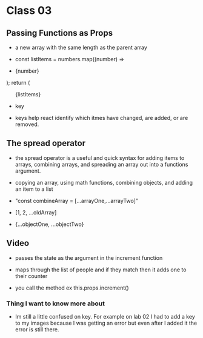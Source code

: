 
# Class 03

## Passing Functions as Props

- a new array with the same length as the parent array

-   const listItems = numbers.map((number) =>
    <li>{number}</li>
  );
  return (
    <ul>{listItems}</ul>

- key

- keys help react identify which itmes have changed, are added, or are removed.

## The spread operator

- the spread operator is a useful and quick syntax for adding items to arrays, combining arrays, and spreading an array out into a functions argument.

- copying an array, using math functions, combining objects, and adding an item to a list

- "const combineArray = [...arrayOne,...arrayTwo]"

- [1, 2, ...oldArray]

- {...objectOne, ...objectTwo}

## Video

- passes the state as the argument in the increment function

- maps through the list of people and if they match then it adds one to their counter

- you call the method ex this.props.increment()

### Thing I want to know more about

- Im still a little confused on key. For example on lab 02 I had to add a key to my images because I was getting an error but even after I added it the error is still there.